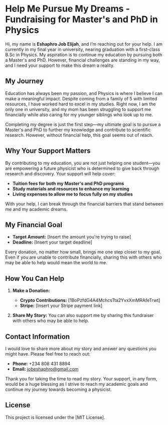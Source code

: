 # Help Me Pursue My Dreams - Fundraising for Master's and PhD in Physics

Hi, my name is **Eshaphro Job Elijah**, and I’m reaching out for your help. I am currently in my final year in university, nearing graduation with a first-class B.Sc in Physics. My aspiration is to continue my education by pursuing both a Master's and PhD. However, financial challenges are standing in my way, and I need your support to make this dream a reality.

## My Journey

Education has always been my passion, and Physics is where I believe I can make a meaningful impact. Despite coming from a family of 5 with limited resources, I have worked hard to excel in my studies. Right now, I am the only one in university, and my mom has been struggling to support me financially while also caring for my younger siblings who look up to me. 

Completing my degree is just the first step—my ultimate goal is to pursue a Master's and PhD to further my knowledge and contribute to scientific research. However, without financial help, this goal seems out of reach.

## Why Your Support Matters

By contributing to my education, you are not just helping one student—you are empowering a future physicist who is determined to give back through research and discovery. Your support will help cover:

- **Tuition fees for both my Master's and PhD programs**
- **Study materials and resources to enhance my learning**
- **Living expenses to allow me to focus fully on my studies**

With your help, I can break through the financial barriers that stand between me and my academic dreams.

## My Financial Goal

- **Target Amount:** [Insert the amount you're trying to raise]
- **Deadline:** [Insert your target deadline]

Every donation, no matter how small, brings me one step closer to my goal. Even if you are unable to contribute financially, sharing this with others who may be able to help would mean the world to me.

## How You Can Help

1. **Make a Donation:**
   - **Crypto Contributions:** [1BoPzfdG4A4MchcsTta2YvxXmMRAfeTrwt]
   - **Stripe:** [Insert your Stripe payment link]

2. **Share My Story:** You can also support me by sharing this fundraiser with others who may be able to help.

## Contact Information

I would love to share more about my story and answer any questions you might have. Please feel free to reach out:

- **Phone:** +234 808 431 8894
- **Email:** [jobeshaphro@gmail.com](mailto:jobeshaphro@gmail.com)

Thank you for taking the time to read my story. Your support, in any form, would be a huge blessing as I strive to reach my academic goals and continue my journey towards becoming a physicist.

## License

This project is licensed under the [MIT License].
